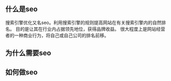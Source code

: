 ## 什么是seo
搜索引擎优化又名seo。利用搜索引擎的规则提高网站在有关搜索引擎内的自然排名。 目的是让其在行业内占据领先地位，获得品牌收益。 很大程度上是网站经营者的一种商业行为，将自己或自己公司的排名前移。
## 为什么需要seo

## 如何做seo